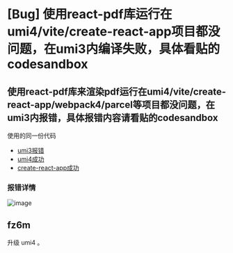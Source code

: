# [Bug] 使用react-pdf库运行在umi4/vite/create-react-app项目都没问题，在umi3内编译失败，具体看贴的codesandbox

<!--
感谢您向我们反馈问题，为了高效的解决问题，我们期望你能提供以下信息：
-->

## 使用react-pdf库来渲染pdf运行在umi4/vite/create-react-app/webpack4/parcel等项目都没问题，在umi3内报错，具体报错内容请看贴的codesandbox

使用的同一份代码

- [umi3报错](https://codesandbox.io/p/sandbox/umi3-8vtzy1)
- [umi4成功](https://codesandbox.io/p/sandbox/umi4-nz4og1)
- [create-react-app成功](https://codesandbox.io/p/sandbox/create-react-app-8o1ycp)

### 报错详情

![image](https://user-images.githubusercontent.com/45424459/222355343-0e56a703-0506-4a0b-abc2-497e48591682.png)

## fz6m

升级 umi4 。
